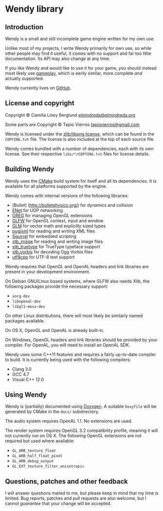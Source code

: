 Wendy library
=============

Introduction
------------

Wendy is a small and still incomplete game engine written for my own use.

Unlike most of my projects, I write Wendy primarily for own use, so while other
people may find it useful, it comes with no support and far too little
documentation.  Its API may also change at any time.

If you like Wendy and would like to use it for your game, you should instead
most likely use [gameplay](http://www.gameplay3d.org/), which is eerily similar,
more complete _and_ actually supported.

Wendy currently lives on [GitHub](https://github.com/elmindreda/Wendy).


License and copyright
---------------------

Copyright © Camilla Löwy Berglund <elmindreda@elmindreda.org>

Some parts are Copyright © Tapio Vierros <tapiovierros@gmail.com>

Wendy is licensed under the
[zlib/libpng license](http://opensource.org/licenses/Zlib), which can be found
in the `COPYING.txt` file.  The license is also included at the top of each
source file.

Wendy comes bundled with a number of dependencies, each with its own license.
See their respective `libs/*/COPYING.txt` files for license details.


Building Wendy
--------------

Wendy uses the [CMake](http://www.cmake.org/) build system for itself and all
its dependencies.  It is available for all platforms supported by the engine.

Wendy comes with internal versions of the following libraries:

 - [Bullet] (http://bulletphysics.org/) for dynamics and collision
 - [ENet](http://enet.bespin.org/) for UDP networking
 - [GREG](http://github.com/elmindreda/greg/) for managing OpenGL extensions
 - [GLFW](http://www.glfw.org/) for OpenGL context, input and window
 - [GLM](http://glm.g-truc.net/) for vector math and explicitly sized types
 - [pugixml](http://pugixml.org/) for reading and writing XML files
 - [Squirrel](http://squirrel-lang.org/) for embedded scripting
 - [stb\_image](http://nothings.org/) for reading and writing image files
 - [stb\_truetype](http://nothings.org/) for TrueType typeface support
 - [stb\_vorbis](http://nothings.org/) for decoding Ogg Vorbis files
 - [utf8cpp](http://utfcpp.sourceforge.net/) for UTF-8 text support

Wendy requires that OpenGL and OpenAL headers and link libraries are present in
your development environment.

On Debian GNU/Linux based systems, where GLFW also needs Xlib, the following
packages provide the necessary support:

 - `xorg-dev`
 - `libopenal-dev`
 - `libgl1-mesa-dev`

On other Linux distributions, there will most likely be similarly named packages
available.

On OS X, OpenGL and OpenAL is already built-in.

On Windows, OpenGL headers and link libraries should be provided by your
compiler.  For OpenAL, you will need to install an OpenAL SDK.

Wendy uses some C++11 features and requires a fairly up-to-date compiler to
build.  It is currently being used with the following compilers:

 - Clang 3.0
 - GCC 4.7
 - Visual C++ 12.0


Using Wendy
-----------

Wendy is (partially) documented using [Doxygen](http://www.doxygen.org/).
A suitable `Doxyfile` will be generated by CMake in the `docs/` subdirectory.

The audio system requires OpenAL 1.1.  No extensions are used.

The render system requires OpenGL 3.2 compatibility profile, meaning it will not
currently run on OS X.  The following OpenGL extensions are not required but
used where available:

*   `GL_ARB_texture_float`
*   `GL_ARB_half_float_pixel`
*   `GL_ARB_debug_output`
*   `GL_EXT_texture_filter_anisotropic`


Questions, patches and other feedback
-------------------------------------

I will answer questions mailed to me, but please keep in mind that my time is
limited.  Bug reports, patches and pull requests are also welcome, but I cannot
_guarantee_ that your change will be accepted.


